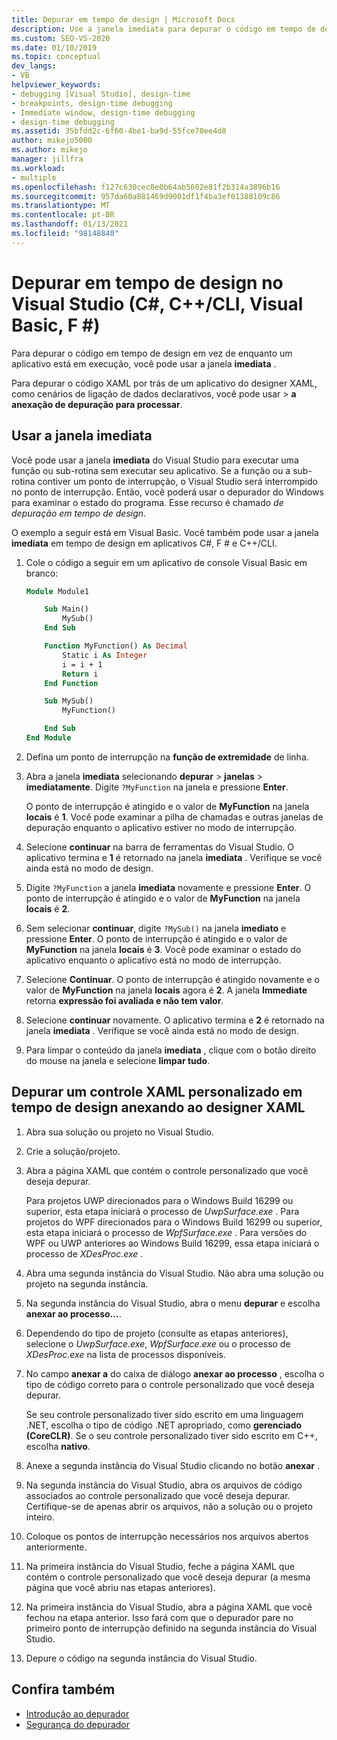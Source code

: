 ```yaml
---
title: Depurar em tempo de design | Microsoft Docs
description: Use a janela imediata para depurar o código em tempo de design, sem executar o aplicativo. Você pode executar uma função e examinar o estado quando um ponto de interrupção é atingido.
ms.custom: SEO-VS-2020
ms.date: 01/10/2019
ms.topic: conceptual
dev_langs:
- VB
helpviewer_keywords:
- debugging [Visual Studio], design-time
- breakpoints, design-time debugging
- Immediate window, design-time debugging
- design-time debugging
ms.assetid: 35bfdd2c-6f60-4be1-ba9d-55fce70ee4d8
author: mikejo5000
ms.author: mikejo
manager: jillfra
ms.workload:
- multiple
ms.openlocfilehash: f127c630cec0e0b64ab5602e81f2b314a3896b16
ms.sourcegitcommit: 957da60a881469d9001df1f4ba3ef01388109c86
ms.translationtype: MT
ms.contentlocale: pt-BR
ms.lasthandoff: 01/13/2021
ms.locfileid: "98148840"
---
```

# <a name="debug-at-design-time-in-visual-studio-c-ccli-visual-basic-f"></a>Depurar em tempo de design no Visual Studio (C#, C++/CLI, Visual Basic, F #)

Para depurar o código em tempo de design em vez de enquanto um aplicativo está em execução, você pode usar a janela **imediata** .

Para depurar o código XAML por trás de um aplicativo do designer XAML, como cenários de ligação de dados declarativos, você pode usar   >  **a anexação de depuração para processar**.

## <a name="use-the-immediate-window"></a>Usar a janela imediata

Você pode usar a janela **imediata** do Visual Studio para executar uma função ou sub-rotina sem executar seu aplicativo. Se a função ou a sub-rotina contiver um ponto de interrupção, o Visual Studio será interrompido no ponto de interrupção. Então, você poderá usar o depurador do Windows para examinar o estado do programa. Esse recurso é chamado *de depuração em tempo de design*.

O exemplo a seguir está em Visual Basic. Você também pode usar a janela **imediata** em tempo de design em aplicativos C#, F # e C++/CLI.

1. Cole o código a seguir em um aplicativo de console Visual Basic em branco:

   ```vb
   Module Module1

       Sub Main()
           MySub()
       End Sub

       Function MyFunction() As Decimal
           Static i As Integer
           i = i + 1
           Return i
       End Function

       Sub MySub()
           MyFunction()

       End Sub
   End Module
   ```

1. Defina um ponto de interrupção na **função de extremidade** de linha.

1. Abra a janela **imediata** selecionando **depurar**  >  **janelas**  >  **imediatamente**. Digite `?MyFunction` na janela e pressione **Enter**.

   O ponto de interrupção é atingido e o valor de **MyFunction** na janela **locais** é **1**. Você pode examinar a pilha de chamadas e outras janelas de depuração enquanto o aplicativo estiver no modo de interrupção.

1. Selecione **continuar** na barra de ferramentas do Visual Studio. O aplicativo termina e **1** é retornado na janela **imediata** . Verifique se você ainda está no modo de design.

1. Digite `?MyFunction` a janela **imediata** novamente e pressione **Enter**. O ponto de interrupção é atingido e o valor de **MyFunction** na janela **locais** é **2**.

1. Sem selecionar **continuar**, digite `?MySub()` na janela **imediato** e pressione **Enter**. O ponto de interrupção é atingido e o valor de **MyFunction** na janela **locais** é **3**. Você pode examinar o estado do aplicativo enquanto o aplicativo está no modo de interrupção.

1. Selecione **Continuar**. O ponto de interrupção é atingido novamente e o valor de **MyFunction** na janela **locais** agora é **2**. A janela **Immediate** retorna **expressão foi avaliada e não tem valor**.

1. Selecione **continuar** novamente. O aplicativo termina e **2** é retornado na janela **imediata** . Verifique se você ainda está no modo de design.

1. Para limpar o conteúdo da janela **imediata** , clique com o botão direito do mouse na janela e selecione **limpar tudo**.

## <a name="debug-a-custom-xaml-control-at-design-time-by-attaching-to-xaml-designer"></a>Depurar um controle XAML personalizado em tempo de design anexando ao designer XAML

1. Abra sua solução ou projeto no Visual Studio.

1. Crie a solução/projeto.

1. Abra a página XAML que contém o controle personalizado que você deseja depurar.

   Para projetos UWP direcionados para o Windows Build 16299 ou superior, esta etapa iniciará o processo de *UwpSurface.exe* . Para projetos do WPF direcionados para o Windows Build 16299 ou superior, esta etapa iniciará o processo de *WpfSurface.exe* . Para versões do WPF ou UWP anteriores ao Windows Build 16299, essa etapa iniciará o processo de *XDesProc.exe* . 

1. Abra uma segunda instância do Visual Studio. Não abra uma solução ou projeto na segunda instância.

1. Na segunda instância do Visual Studio, abra o menu **depurar** e escolha **anexar ao processo...**.

1. Dependendo do tipo de projeto (consulte as etapas anteriores), selecione o *UwpSurface.exe*, *WpfSurface.exe* ou o processo de *XDesProc.exe* na lista de processos disponíveis.

1. No campo **anexar a** do caixa de diálogo **anexar ao processo** , escolha o tipo de código correto para o controle personalizado que você deseja depurar.

   Se seu controle personalizado tiver sido escrito em uma linguagem .NET, escolha o tipo de código .NET apropriado, como **gerenciado (CoreCLR)**. Se o seu controle personalizado tiver sido escrito em C++, escolha **nativo**.

1. Anexe a segunda instância do Visual Studio clicando no botão **anexar** .

1. Na segunda instância do Visual Studio, abra os arquivos de código associados ao controle personalizado que você deseja depurar. Certifique-se de apenas abrir os arquivos, não a solução ou o projeto inteiro.

1. Coloque os pontos de interrupção necessários nos arquivos abertos anteriormente.

1. Na primeira instância do Visual Studio, feche a página XAML que contém o controle personalizado que você deseja depurar (a mesma página que você abriu nas etapas anteriores).

1. Na primeira instância do Visual Studio, abra a página XAML que você fechou na etapa anterior. Isso fará com que o depurador pare no primeiro ponto de interrupção definido na segunda instância do Visual Studio.

1. Depure o código na segunda instância do Visual Studio.

## <a name="see-also"></a>Confira também
- [Introdução ao depurador](../debugger/debugger-feature-tour.md)
- [Segurança do depurador](../debugger/debugger-security.md)